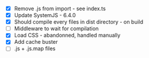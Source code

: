 - [x] Remove .js from import - see index.ts
- [x] Update SystemJS - 6.4.0
- [x] Should compile every files in dist directory - on build
- [ ] Middleware to wait for compilation
- [x] Load CSS - abandonned, handled manually
- [x] Add cache buster
- [ ] .js + .js.map files